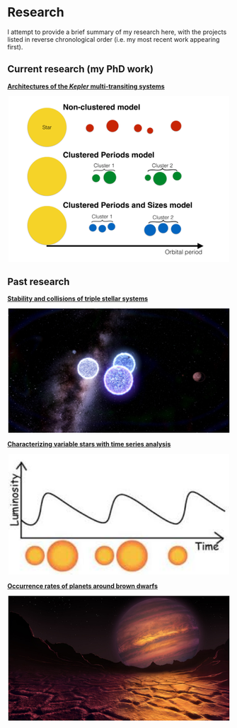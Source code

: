 # Research

I attempt to provide a brief summary of my research here, with the projects listed in reverse chronological order (i.e. my most recent work appearing first).


## Current research (my PhD work)

[**Architectures of the *Kepler* multi-transiting systems**](https://hematthi.github.io/research/syssim_architectures.html)

<center><img src="/research/figures/Models_cartoon.pdf" alt="Cartoon of models for planetary systems" width="500"/></center>  


## Past research

[**Stability and collisions of triple stellar systems**](https://hematthi.github.io/research/stability_triples.html)
<center><img src="/research/images/scifi_triple_stars.jpg" alt="Triple stellar system" width="500"/></center>  

[**Characterizing variable stars with time series analysis**](https://hematthi.github.io/research/variable_stars.html)
<center><img src="/research/images/cepheid_variable_diagram.jpeg" alt="Cepheid variable star diagram" width="500"/></center>  

[**Occurrence rates of planets around brown dwarfs**](https://hematthi.github.io/research/brown_dwarf_planet_occurrence.html)
<center><img src="/research/images/scifi_brown_dwarf_planet.jpg" alt="View from planet around a brown dwarf" width="500"/></center>
